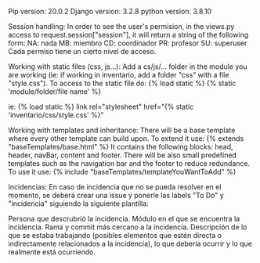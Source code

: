 Pip version: 20.0.2
Django version: 3.2.8
python version: 3.8.10

Session handling:
In order to see the user's permision, in the views.py  access to request.session["session"], it will return a string of the following form: 
NA: nada
MB: miembro
CD: coordinador
PR: profesor
SU: superuser
Cada permiso tiene un cierto nivel de acceso.

Working with static files (css, js...):
Add a cs/js/... folder in the module you are working (ie: if working in inventario, add a folder "css" with a file "style.css"). To access to the static file do:
{% load static %}
{% static 'module/folder/file name' %}

ie:
{% load static %}
link rel="stylesheet" href="{% static 'inventario/css/style.css' %}"

Working with templates and inheritance:
There will be a base template where every other template can build upon. To extend it use: {% extends "baseTemplates/base.html" %}
It contains the following blocks: head, header, navBar, content and footer.
There will be also small predefined templates such as the navigation bar and the footer to reduce redundance. To use it use: {% include "baseTemplates/templateYouWantToAdd" %}

Incidencias: En caso de incidencia que no se pueda resolver en el momento, se deberá crear una issue y ponerle las labels "To Do" y "incidencia" siguiendo la siguiente plantilla:

Persona que descrubrió la incidencia. Módulo en el que se encuentra la incidencia. Rama y commit más cercano a la incidencia. Descripción de lo que se estaba trabajando (posibles elementos que estén directa o indirectamente relacionados a la incidencia), lo que debería ocurrir y lo que realmente está ocurriendo.
